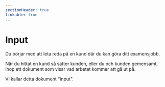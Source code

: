 ```yaml
---
sectionHeader: true
linkable: true
...
```

Input
=======================

Du börjar med att leta reda på en kund där du kan göra ditt examensjobb.

När du hittat en kund så sätter kunden, eller du och kunden gemensamt, ihop ett dokument som visar vad arbetet kommer att gå ut på.

Vi kallar detta dokument "input".
